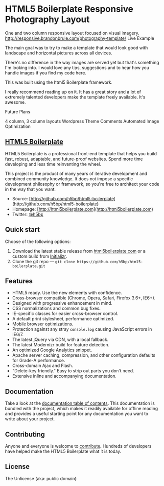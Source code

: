 # HTML5 Boilerplate Responsive Photography Layout

One and two column responsive layout focused on visual imagery. 
http://responsive.brandonbrule.com/photography-template/ Live Example

The main goal was to try to make a template that would look good with landscape
and horizontal pictures across all devices.

There's no difference in the way images are served yet but that's something I'm looking into.
I would love any tips, suggestions and to hear how you handle images if you find my code here.

This was built using the html5 Boilerplate framework.

I really recommend reading up on it.  It has a great story and a lot of extremely 
talented developers make the template freely available. It's awesome.

Future Plans

4 column, 3 column layouts
Wordpress Theme
Comments
Automated Image Optimization



## [HTML5 Boilerplate](http://html5boilerplate.com)

HTML5 Boilerplate is a professional front-end template that helps you build
fast, robust, adaptable, and future-proof websites. Spend more time developing
and less time reinventing the wheel.

This project is the product of many years of iterative development and combined
community knowledge. It does not impose a specific development philosophy or
framework, so you're free to architect your code in the way that you want.

* Source: [http://github.com/h5bp/html5-boilerplate](http://github.com/h5bp/html5-boilerplate)
* Homepage: [http://html5boilerplate.com](http://html5boilerplate.com)
* Twitter: [@h5bp](http://twitter.com/h5bp)


## Quick start

Choose of the following options:

1. Download the latest stable release from
   [html5boilerplate.com](http://html5boilerplate.com/) or a custom build from
   [Initializr](http://www.initializr.com).
2. Clone the git repo — `git clone
   https://github.com/h5bp/html5-boilerplate.git`


## Features

* HTML5 ready. Use the new elements with confidence.
* Cross-browser compatible (Chrome, Opera, Safari, Firefox 3.6+, IE6+).
* Designed with progressive enhancement in mind.
* CSS normalizations and common bug fixes.
* IE-specific classes for easier cross-browser control.
* A default print stylesheet, performance optimized.
* Mobile browser optimizations.
* Protection against any stray `console.log` causing JavaScript errors in
  IE6/7.
* The latest jQuery via CDN, with a local fallback.
* The latest Modernizr build for feature detection.
* An optimized Google Analytics snippet.
* Apache server caching, compression, and other configuration defaults for
  Grade-A performance.
* Cross-domain Ajax and Flash.
* "Delete-key friendly." Easy to strip out parts you don't need.
* Extensive inline and accompanying documentation.


## Documentation

Take a look at the [documentation table of contents](/h5bp/html5-boilerplate/blob/master/doc/README.md). This
documentation is bundled with the project, which makes it readily available for
offline reading and provides a useful starting point for any documentation you
want to write about your project.


## Contributing

Anyone and everyone is welcome to [contribute](/h5bp/html5-boilerplate/blob/master/doc/contribute.md). Hundreds of
developers have helped make the HTML5 Boilerplate what it is today.


## License

The Unlicense (aka: public domain)
